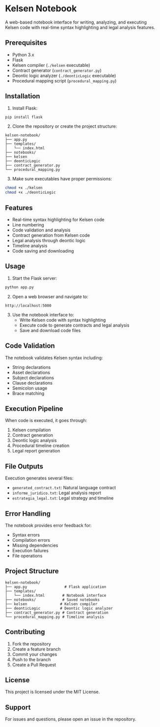 # Kelsen Notebook

A web-based notebook interface for writing, analyzing, and executing Kelsen code with real-time syntax highlighting and legal analysis features.

## Prerequisites

- Python 3.x
- Flask
- Kelsen compiler (`./kelsen` executable)
- Contract generator (`contract_generator.py`)
- Deontic logic analyzer (`./deonticLogic` executable)
- Procedural mapping script (`procedural_mapping.py`)

## Installation

1. Install Flask:
```bash
pip install flask
```

2. Clone the repository or create the project structure:
```
kelsen-notebook/
├── app.py
├── templates/
│   └── index.html
├── notebooks/
├── kelsen
├── deonticLogic
├── contract_generator.py
└── procedural_mapping.py
```

3. Make sure executables have proper permissions:
```bash
chmod +x ./kelsen
chmod +x ./deonticLogic
```

## Features

- Real-time syntax highlighting for Kelsen code
- Line numbering
- Code validation and analysis
- Contract generation from Kelsen code
- Legal analysis through deontic logic
- Timeline analysis
- Code saving and downloading

## Usage

1. Start the Flask server:
```bash
python app.py
```

2. Open a web browser and navigate to:
```
http://localhost:5000
```

3. Use the notebook interface to:
   - Write Kelsen code with syntax highlighting
   - Execute code to generate contracts and legal analysis
   - Save and download code files

## Code Validation

The notebook validates Kelsen syntax including:
- String declarations
- Asset declarations
- Subject declarations
- Clause declarations
- Semicolon usage
- Brace matching

## Execution Pipeline

When code is executed, it goes through:
1. Kelsen compilation
2. Contract generation
3. Deontic logic analysis
4. Procedural timeline creation
5. Legal report generation

## File Outputs

Execution generates several files:
- `generated_contract.txt`: Natural language contract
- `informe_juridico.txt`: Legal analysis report
- `estrategia_legal.txt`: Legal strategy and timeline

## Error Handling

The notebook provides error feedback for:
- Syntax errors
- Compilation errors
- Missing dependencies
- Execution failures
- File operations

## Project Structure

```
kelsen-notebook/
├── app.py                 # Flask application
├── templates/
│   └── index.html        # Notebook interface
├── notebooks/            # Saved notebooks
├── kelsen               # Kelsen compiler
├── deonticLogic         # Deontic logic analyzer
├── contract_generator.py # Contract generation
└── procedural_mapping.py # Timeline analysis
```

## Contributing

1. Fork the repository
2. Create a feature branch
3. Commit your changes
4. Push to the branch
5. Create a Pull Request

## License

This project is licensed under the MIT License.

## Support

For issues and questions, please open an issue in the repository.
